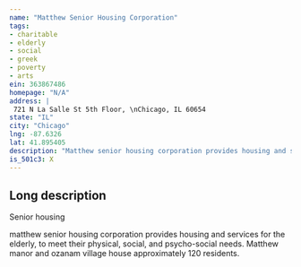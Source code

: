 ```yaml
---
name: "Matthew Senior Housing Corporation"
tags:
- charitable
- elderly
- social
- greek
- poverty
- arts
ein: 363867486
homepage: "N/A"
address: |
 721 N La Salle St 5th Floor, \nChicago, IL 60654
state: "IL"
city: "Chicago"
lng: -87.6326
lat: 41.895405
description: "Matthew senior housing corporation provides housing and services for the elderly, to meet their physical, social, and psycho-social needs. Matthew manor and ozanam village house approximately 120 residents. "
is_501c3: X
---
```


## Long description

Senior housing
  
  matthew senior housing corporation provides housing and services for the elderly, to meet their physical, social, and psycho-social needs. Matthew manor and ozanam village house approximately 120 residents. 
